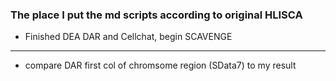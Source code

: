 ### The place I put the md scripts according to original HLISCA 

- Finished DEA DAR and Cellchat, begin SCAVENGE

------

- compare DAR first col of chromsome region (SData7) to my result
